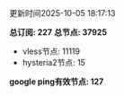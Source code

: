 更新时间2025-10-05 18:17:13

**总订阅: 227**
**总节点: 37925**
- vless节点: 11119
- hysteria2节点: 15

**google ping有效节点: 127**
